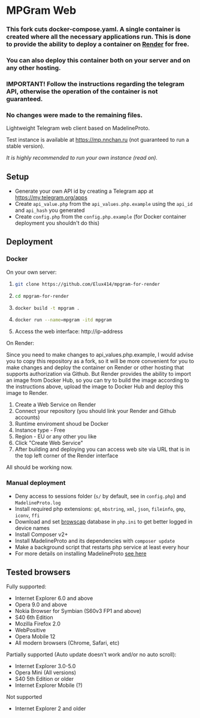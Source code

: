 # MPGram Web

### This fork cuts docker-compose.yaml. A single container is created where all the necessary applications run. This is done to provide the ability to deploy a container on [Render](https://render.com/) for free.

### You can also deploy this container both on your server and on any other hosting.

### IMPORTANT! Follow the instructions regarding the telegram API, otherwise the operation of the container is not guaranteed.

### No changes were made to the remaining files.

Lightweight Telegram web client based on MadelineProto.

Test instance is available at <a href="https://mp.nnchan.ru/">https://mp.nnchan.ru</a> (not guaranteed to run a stable version).

_It is highly recommended to run your own instance (read on)._

## Setup

- Generate your own API id by creating a Telegram app at <a href="https://my.telegram.org/apps">https://my.telegram.org/apps</a> 
- Create `api_value.php` from the `api_values.php.example` using the `api_id` and `api_hash` you generated
- Create `config.php` from the `config.php.example` (for Docker container deployment you shouldn't do this)

## Deployment

### Docker

On your own server:

1. ```bash
   git clone https://github.com/Elux414/mpgram-for-render
   ```
2. ```bash
   cd mpgram-for-render
   ```
3. ```bash
   docker build -t mpgram .
   ```
4. ```bash
   docker run --name=mpgram -itd mpgram
   ```
5. Access the web interface: http://ip-address

On Render:

Since you need to make changes to api_values.php.example, I would advise you to copy this repository as a fork, so it will be more convenient for you to make changes and deploy the container on Render or other hosting that supports authorization via Github. But Render provides the ability to import an image from Docker Hub, so you can try to build the image according to the instructions above, upload the image to Docker Hub and deploy this image to Render.

1. Create a Web Service on Render
2. Connect your repository (you should link your Render and Github accounts)
3. Runtime enviroment shoud be Docker
4. Instance type - Free
5. Region - EU or any other you like
6. Click "Create Web Service"
7. After building and deploying you can access web site via URL that is in the top left corner of the Render interface

All should be working now.

### Manual deployment

- Deny access to sessions folder (`s/` by default, see in `config.php`) and `MadelineProto.log`
- Install required php extensions: `gd`, `mbstring`, `xml`, `json`, `fileinfo`, `gmp`, `iconv`, `ffi`
- Download and set [browscap](https://browscap.org/) database in `php.ini` to get better logged in device names
- Install Composer v2+
- Install MadelineProto and its dependencies with `composer update`
- Make a background script that restarts php service at least every hour
- For more details on installing MadelineProto <a href="https://docs.madelineproto.xyz/docs/REQUIREMENTS.html">see here</a>

## Tested browsers

Fully supported:

- Internet Explorer 6.0 and above
- Opera 9.0 and above
- Nokia Browser for Symbian (S60v3 FP1 and above)
- S40 6th Edition
- Mozilla Firefox 2.0
- WebPositive
- Opera Mobile 12
- All modern browsers (Chrome, Safari, etc)

Partially supported (Auto update doesn't work and/or no auto scroll):

- Internet Explorer 3.0-5.0
- Opera Mini (All versions)
- S40 5th Edition or older
- Internet Explorer Mobile (?)

Not supported
- Internet Explorer 2 and older

